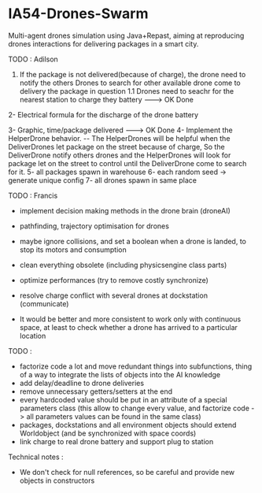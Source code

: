 # IA54-Drones-Swarm
Multi-agent drones simulation using Java+Repast, aiming at reproducing drones interactions for delivering packages in a smart city.

TODO : Adilson

1. If the package is not delivered(because of charge), the drone need to notify the others Drones  to search for other available drone come to delivery the package in question
    1.1 Drones need to seachr for the nearest station to charge they battery  ---> OK Done

2- Electrical formula for the discharge of the drone battery

3- Graphic, time/package delivered ---> OK Done
4- Implement the HelperDrone behavior.
  -- The HelperDrones will be helpful when the DeliverDrones let package on the street because of charge, So the DeliverDrone notify others drones and the HelperDrones will look for package let on the street to control until the DeliverDrone come to search for it.
5- all packages spawn in warehouse
6- each random seed -> generate unique config
7- all drones spawn in same place

TODO : Francis
- implement decision making methods in the drone brain (droneAI)
- pathfinding, trajectory optimisation for drones
- maybe ignore collisions, and set a boolean when a drone is landed, to stop its motors and consumption
- clean everything obsolete (including physicsengine class parts)
- optimize performances (try to remove costly synchronize) 
- resolve charge conflict with several drones at dockstation (communicate)

- It would be better and more consistent to work only with continuous space, at least to check whether a drone has arrived to a particular location 

TODO :
- factorize code a lot and move redundant things into subfunctions, thing of a way to integrate the lists of objects into the AI knowledge
- add delay/deadline to drone deliveries
- remove unnecessary getters/setters at the end
- every hardcoded value should be put in an attribute of a special parameters class (this allow to change every value, and factorize code -> all parameters values can be found in the same class)
- packages, dockstations and all environment objects should extend Worldobject (and be synchronized with space coords)
- link charge to real drone battery and support plug to station


Technical notes :
- We don't check for null references, so be careful and provide new objects in constructors
